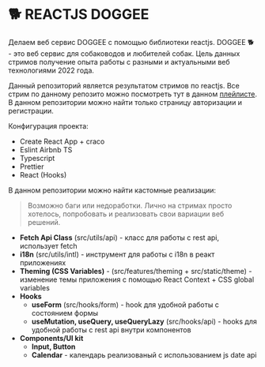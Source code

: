 # 🐕 REACTJS DOGGEE

Делаем веб сервис DOGGEE с помощью библиотеки reactjs. DOGGEE 🐕 - это веб сервис для собаководов и любителей собак. Цель данных стримов получение опыта работы с разными и актуальными веб технологиями 2022 года.

Данный репозиторий является результатом стримов по reactjs. Все стрим по данному репозито можно посмотреть тут в данном [плейлисте](https://youtube.com/playlist?list=PL_trBE0sVQmd3SjxZJcsvPPeIqPnyyh6w). В данном репозитории можно найти только страницу авторизации и регистрации.

Конфигурация проекта:

- Create React App + craco
- Eslint Airbnb TS
- Typescript
- Prettier
- React (Hooks)

В данном репозитории можно найти кастомные реализации:

> Возможно баги или недоработки. Лично на стримах просто хотелось, попробовать и реализовать свои вариации веб решений.

- **Fetch Api Class** (src/utils/api) - класс для работы с rest api, использует fetch
- **i18n** (src/utils/intl) - инструмент для работы с i18n в реакт приложениях
- **Theming (CSS Variables)** - (src/features/theming + src/static/theme) - изменение темы приложения с помощью React Context + CSS global variables
- **Hooks**
  - **useForm** (src/hooks/form) - hook для удобной работы с состоянием формы
  - **useMutation, useQuery, useQueryLazy** (src/hooks/api) - hooks для удобной работы с rest api внутри компонентов
- **Components/UI kit**
  - **Input, Button**
  - **Calendar** - календарь реализованый с использованием js date api
